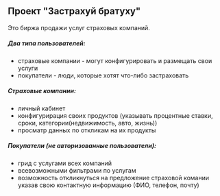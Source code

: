 
## Проект "Застрахуй братуху"

Это биржа продажи услуг страховых компаний.

##### Два типа пользователей:
* страховые компании - могут конфигурировать и размещать свои услуги
* покупатели - люди, которые хотят что-либо застраховать

##### Страховые компании:
* личный кабинет 
* конфигурирация своих продуктов (указывать процентные ставки, 
сроки, категории(недвижимость, авто, жизнь))
* просматр данных по откликам на их продукты

##### Покупатели (не авторизованные пользователи):
* грид с услугами всех компаний
* всевозможными фильтрами по услугам
* возможность откликнуться на предложение страховой комании 
указав свою контактную информацию (ФИО, телефон, почту)
